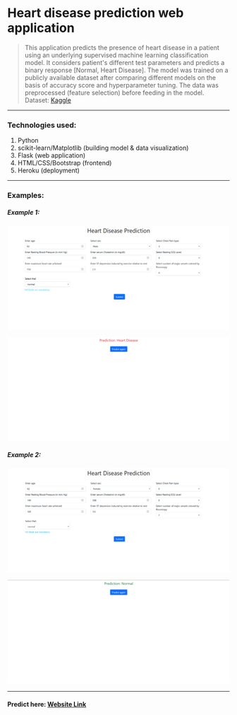# Heart disease prediction web application

> This application predicts the presence of heart disease in a patient using an underlying supervised machine learning classification model.
> It considers patient's different test parameters and predicts a binary response [Normal, Heart Disease].
> The model was trained on a publicly available dataset after comparing different models on the basis of accuracy score and hyperparameter tuning.
> The data was preprocessed (feature selection) before feeding in the model.  
> Dataset: [Kaggle](https://www.kaggle.com/ronitf/heart-disease-uci)

---

### Technologies used:
1. Python
2. scikit-learn/Matplotlib (building model & data visualization)
3. Flask (web application)
4. HTML/CSS/Bootstrap (frontend)
5. Heroku (deployment)

---

<!--- ### Ideas --->

### Examples:
##### Example 1:
![img1](./images/img1.png "Prediction 1 input")

![img2](./images/img2.png "Prediction 1 output")

##### Example 2:
![img3](./images/img3.png "Prediction 2 input")

![img4](./images/img4.png "Prediction 2 output")

---

#### Predict here: [Website Link](https://predict-hearts.herokuapp.com/)
